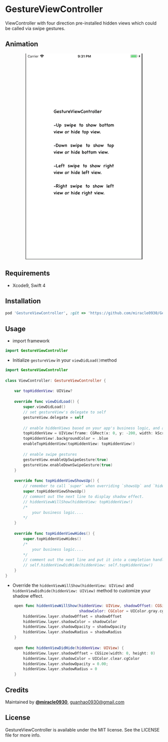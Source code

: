 # GestureViewController
ViewController with four direction pre-installed hidden views which could be called via swipe gestures.

## Animation

<p align = "center"><img src = "https://github.com/miracle0930/GestureViewController/blob/master/Screenshots/GestureViewControllerDemo.gif" /></p>

## Requirements

- Xcode9, Swift 4

## Installation

```ruby
pod 'GestureViewController', :git => 'https://github.com/miracle0930/GestureViewController.git'
```
## Usage

- import framework
```swift
import GestureViewController
```
- Initialize `gestureView` in your `viewDidLoad()`method
```swift
import GestureViewController

class ViewController: GestureViewController {
    
    var topHiddenView: UIView?

    override func viewDidLoad() {
        super.viewDidLoad()
        // set gestureView's delegate to self
        gestureView.delegate = self
        
        // enable hiddenViews based on your app's business logic, and also enable swipe gesture. 
        topHiddenView = UIView(frame: CGRect(x: 0, y: -200, width: kScreenWith, height: 200))
        topHiddenView!.backgroundColor = .blue
        enableTopHiddenView(topHiddenView: topHiddenView!)
        
        // enable swipe gestures
        gestureView.enableUpSwipeGesture(true)
        gestureView.enableDownSwipeGesture(true)
    }
    
    override func topHiddenViewShowsUp() {
        // remember to call `super` when overriding `showsUp` and `hides` methods.
        super.topHiddenViewShowsUp()
        // commont out the next line to display shadow effect.
        // hiddenViewWillShow(hiddenView: topHiddenView!)
        /*
            your business logic....
        */
    }
    
    override func topHiddenViewHides() {
        super.topHiddenViewHides()
        /*
            your business logic....
        */
        // comment out the next line and put it into a completion handler to remove shadow effect.
        // self.hiddenViewDidHide(hiddenView: self.topHiddenView!)
    }
}
```
- Override the `hiddenViewWillShow(hiddenView: UIView)` and `hiddenViewDidhide(hiddenView: UIView)` method to customize your shadow effect.
```swift
    open func hiddenViewWillShow(hiddenView: UIView, shadowOffset: CGSize = CGSize(width: 0, height: 0), 
                                 shadowColor: CGColor = UIColor.gray.cgColor, shadowRadius: CGFloat = 100, shadowOpacity: Float = 0.8) {
        hiddenView.layer.shadowOffset = shadowOffset
        hiddenView.layer.shadowColor = shadowColor
        hiddenView.layer.shadowOpacity = shadowOpacity
        hiddenView.layer.shadowRadius = shadowRadius
    }
    
    open func hiddenViewDidHide(hiddenView: UIView) {
        hiddenView.layer.shadowOffset = CGSize(width: 0, height: 0)
        hiddenView.layer.shadowColor = UIColor.clear.cgColor
        hiddenView.layer.shadowOpacity = 0.00;
        hiddenView.layer.shadowRadius = 0
    }
```

## Credits
Maintained by [**@miracle0930**](https://twitter.com/Mirace0930), guanhao0930@gmail.com

## License

GestureViewController is available under the MIT license. See the LICENSE file for more info.
